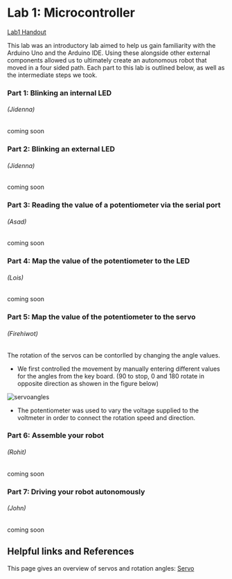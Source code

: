 # Lab 1: Microcontroller

[Lab1 Handout](https://cei-lab.github.io/ece3400/lab1.html)

This lab was an introductory lab aimed to help us gain familiarity with the Arduino Uno and the Arduino IDE. Using these alongside other external components allowed us to ultimately create an autonomous robot that moved in a four sided path. Each part to this lab is outlined below, as well as the intermediate steps we took.


### Part 1: Blinking an internal LED 
###### (Jidenna)

coming soon


### Part 2: Blinking an external LED 
###### (Jidenna)

coming soon


### Part 3: Reading the value of a potentiometer via the serial port 
######  (Asad)

coming soon


### Part 4: Map the value of the potentiometer to the LED 
###### (Lois)

coming soon


### Part 5: Map the value of the potentiometer to the servo 
###### (Firehiwot)
The rotation of the servos can be contorlled by changing the angle values.
  * We first controlled the movement by manually entering different values for the angles from the key board. (90 to stop, 0 and 180 rotate in opposite direction as showen in the figure below)
  
  ![servoangles](images/servoangles.png)
  
  * The potentiometer was used to vary the voltage supplied to the voltmeter in order to connect the rotation speed and direction. 

### Part 6: Assemble your robot 
###### (Rohit)

coming soon


### Part 7: Driving your robot autonomously 
###### (John)

coming soon


## Helpful links and References
This page gives an overview of servos and rotation angles: [Servo](http://www.seattlerobotics.org/guide/servos.html)
